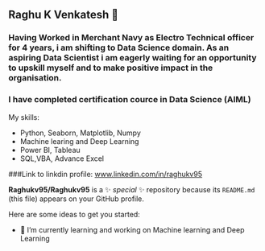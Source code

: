 ## Raghu K Venkatesh 👋

### Having Worked in Merchant Navy as Electro Technical officer for 4 years, i am shifting to Data Science domain. As an aspiring Data Scientist i am eagerly waiting for an opportunity to upskill myself and to make positive impact in the organisation.

### I have completed certification cource in Data Science (AIML)
My skills:
  * Python, Seaborn, Matplotlib, Numpy
  * Machine learing and Deep Learning
  * Power BI, Tableau
  * SQL,VBA, Advance Excel
 
###Link to linkdin profile: www.linkedin.com/in/raghukv95


**Raghukv95/Raghukv95** is a ✨ _special_ ✨ repository because its `README.md` (this file) appears on your GitHub profile.

Here are some ideas to get you started:

- 🔭 I’m currently learning and working on Machine learning and Deep Learning 
  
